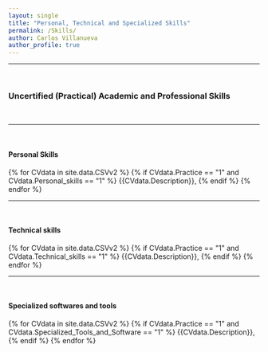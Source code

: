 ```yaml
---
layout: single
title: "Personal, Technical and Specialized Skills"
permalink: /Skills/
author: Carlos Villanueva
author_profile: true
---
```

<hr>
<br>
<h3>Uncertified (Practical) Academic and Professional Skills</h3>
<br>

<!-- Personal Skills -->
<hr>
<br>
<h4> Personal Skills </h4>
{% for CVdata in site.data.CSVv2 %}
{% if CVdata.Practice == "1" and CVdata.Personal_skills == "1" %}
<la>{{CVdata.Description}},</la>
{% endif %}
{% endfor %}
<br>
<!-- Technical Skills -->
<hr>
<br>
<h4> Technical skills  </h4>
{% for CVdata in site.data.CSVv2 %}
{% if CVdata.Practice == "1" and CVdata.Technical_skills == "1" %}
<la>{{CVdata.Description}},</la>
{% endif %}
{% endfor %}
<br>
<!-- Specialized softwares and tools -->
<hr>
<br>
<h4> Specialized softwares and tools  </h4>
{% for CVdata in site.data.CSVv2 %}
{% if CVdata.Practice == "1" and CVdata.Specialized_Tools_and_Software == "1" %}
<la>{{CVdata.Description}},</la>
{% endif %}
{% endfor %}
<br>

